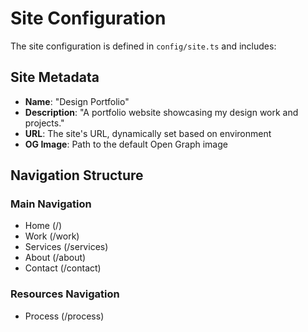 # Site Configuration

The site configuration is defined in `config/site.ts` and includes:

## Site Metadata
- **Name**: "Design Portfolio"
- **Description**: "A portfolio website showcasing my design work and projects."
- **URL**: The site's URL, dynamically set based on environment
- **OG Image**: Path to the default Open Graph image

## Navigation Structure

### Main Navigation
- Home (/)
- Work (/work)
- Services (/services)
- About (/about)
- Contact (/contact)

### Resources Navigation
- Process (/process)

